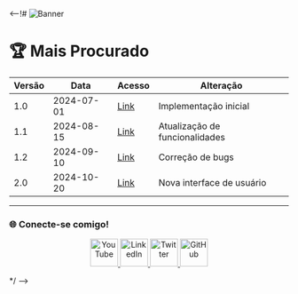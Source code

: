 <--!# ![Banner](link-para-seu-banner)

# 🏆 Mais Procurado

| Versão  | Data           | Acesso                | Alteração                                 |
|---------|----------------|-----------------------|-------------------------------------------|
|   1.0   |   2024-07-01   | [Link](#)             | Implementação inicial                     |
|   1.1   |   2024-08-15   | [Link](#)             | Atualização de funcionalidades            |
|   1.2   |   2024-09-10   | [Link](#)             | Correção de bugs                          |
|   2.0   |   2024-10-20   | [Link](#)             | Nova interface de usuário                 |

---

### 🌐 Conecte-se comigo!

<p align="center">
  <a href="https://www.youtube.com/c/SeuCanal">
    <img src="https://github.com/alisonpezzott/powerbi/raw/main/assets/icons/youtube.png" width="50" height="50" alt="YouTube">
  </a>
  <a href="https://www.linkedin.com/in/seu-perfil">
    <img src="https://github.com/alisonpezzott/powerbi/raw/main/assets/icons/youtube.png" width="50" height="50" alt="LinkedIn">
  </a>
  <a href="https://twitter.com/seu-usuario">
    <img src="https://github.com/alisonpezzott/powerbi/raw/main/assets/icons/linkedin.png" width="50" height="50" alt="Twitter">
  </a>
  <a href="https://github.com/seu-usuario">
    <img src="https://upload.wikimedia.org/wikipedia/commons/9/91/Octicons-mark-github.svg" width="50" height="50" alt="GitHub">
  </a>
</p>
*/
-->
